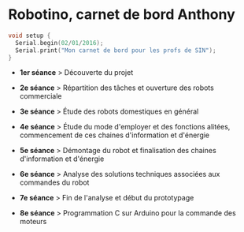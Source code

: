 # Robotino, carnet de bord Anthony
``` C
void setup {
  Serial.begin(02/01/2016);
  Serial.print("Mon carnet de bord pour les profs de SIN");
}
```
- **1er séance** > Découverte du projet

- **2e séance**  > Répartition des tâches et ouverture des robots commerciale 

- **3e séance**  > Étude des robots domestiques en général 

- **4e séance**  > Étude du mode d'employer et des fonctions alitées, commencement de ces chaines d'information et d'énergie 

- **5e séance**  > Démontage du robot et finalisation des chaines d'information et d'énergie 

- **6e séance**  > Analyse des solutions techniques associées aux commandes du robot 

- **7e séance**  > Fin de l'analyse et début du prototypage 

- **8e séance**  > Programmation C sur Arduino pour la commande des moteurs
